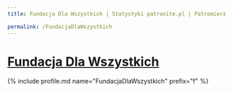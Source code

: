 ```yaml
---
title: Fundacja Dla Wszystkich | Statystyki patronite.pl | Patromierz

permalink: /FundacjaDlaWszystkich
---
```


# [Fundacja Dla Wszystkich](https://patronite.pl/FundacjaDlaWszystkich)

{% include profile.md name="FundacjaDlaWszystkich" prefix="f" %}
